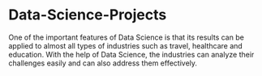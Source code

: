 # Data-Science-Projects
One of the important features of Data Science is that its results can be applied to almost all types of industries such as travel, healthcare and education. With the help of Data Science, the industries can analyze their challenges easily and can also address them effectively.
